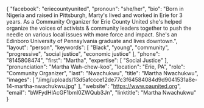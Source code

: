 {
  "facebook": "eriecountyunited",
  "pronoun": "she/her",
  "bio": "Born in Nigeria and raised in Pittsburgh, Marty's lived and worked in Erie for 3 years. As a Community Organizer for Erie County United she's helped organize the voices of activists & community leaders together to push the needle on various local issues with more force and impact. She's an Edinboro University of Pennsylvania graduate and lives downtown.",
  "layout": "person",
  "keywords": [
    "Black",
    "young",
    "community",
    "progressive",
    "social justice",
    "economic justice"
  ],
  "phone": "8145808474",
  "first": "Martha",
  "expertise": [
    "Social Justice"
  ],
  "pronunciation": "Martha Wah-chew-koo",
  "location": "Erie, PA",
  "role": "Community Organizer",
  "last": "Nwachukwu",
  "title": "Martha Nwachukwu",
  "images": [
    "/img/uploads/13d5afccce12de77c3f64584084d9d9041531a8e-14-martha-nwachukwu.jpg"
  ],
  "website": "https://www.paunited.org",
  "email": "bWFydHlAcGF1bml0ZWQub3Jn",
  "linktitle": "Martha Nwachukwu"
}
